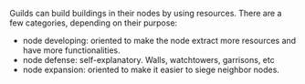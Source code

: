 Guilds can build buildings in their nodes by using resources. There are a few categories, depending on their purpose:
- node developing: oriented to make the node extract more resources and have more functionalities. 
- node defense: self-explanatory. Walls, watchtowers, garrisons, etc
- node expansion: oriented to make it easier to siege neighbor nodes.